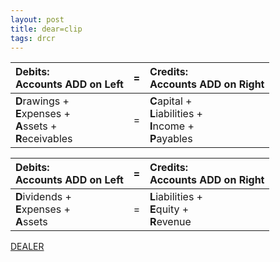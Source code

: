 ```yaml
---
layout: post
title: dear=clip
tags: drcr
---
```


| Debits: <br> Accounts ADD on Left |=| Credits: <br> Accounts ADD on Right |
|:----------|-|:-|
| **D**rawings + <br> **E**xpenses + <br> **A**ssets + <br> **R**eceivables |=| **C**apital + <br> **L**iabilities + <br> **I**ncome + <br> **P**ayables |


| Debits: <br> Accounts ADD on Left |=| Credits: <br> Accounts ADD on Right |
|:----------|-|:-|
| **D**ividends + <br> **E**xpenses + <br> **A**ssets |=| **L**iabilities + <br> **E**quity + <br> **R**evenue |

[DEALER](https://www.youtube.com/watch?v=OBaPSOt-4Ig&t=801s)
